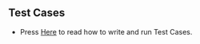 
## Test Cases
* Press [Here](../Documentation/how-to-use-testcases.md) to read how to write and run Test Cases.


